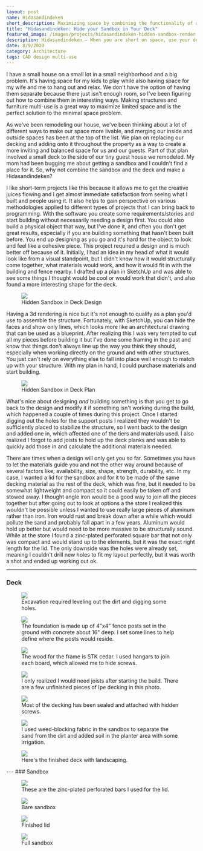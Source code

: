 ```yaml
---
layout: post
name: Hidasandindeken
short_description: Maximizing space by combining the functionality of a deck, sandbox and planter.
title: "Hidasandindeken: Hide your Sandbox in Your Deck"
featured_image: /images/projects/hidasandindeken-hidden-sandbox-render.png
description: Hidasandindeken — When you are short on space, use your design mind to combine spaces and functionality like hiding your sandbox in your deck
date: 8/9/2020
category: Architecture
tags: CAD design multi-use
---
```


I have a small house on a small lot in a small neighborhood and a big problem. It's having space for my kids to play while also having space for my wife and me to hang out and relax. We don't have the option of having them separate because there just isn't enough room, so I've been figuring out how to combine them in interesting ways. Making structures and furniture multi-use is a great way to maximize limited space and is the perfect solution to the minimal space problem.

As we've been remodeling our house, we've been thinking about a lot of different ways to make our space more livable, and merging our inside and outside spaces has been at the top of the list. We plan on replacing our decking and adding onto it throughout the property as a way to create a more inviting and balanced space for us and our guests. Part of that plan involved a small deck to the side of our tiny guest house we remodeled. My mom had been bugging me about getting a sandbox and I couldn't find a place for it. So, why not combine the sandbox and the deck and make a Hidasandindeken?

I like short-term projects like this because it allows me to get the creative juices flowing and I get almost immediate satisfaction from seeing what I built and people using it. It also helps to gain perspective on various methodologies applied to different types of projects that I can bring back to programming. With the software you create some requirements/stories and start building without necessarily needing a design first. You could also build a physical object that way, but I've done it, and often you don't get great results, especially if you are building something that hasn't been built before. You end up designing as you go and it's hard for the object to look and feel like a cohesive piece. This project required a design and is much better off because of it. Initially, I had an idea in my head of what it would look like from a visual standpoint, but I didn't know how it would structurally come together, what materials would work, and how it would fit in with the building and fence nearby. I drafted up a plan in SketchUp and was able to see some things I thought would be cool or would work that didn't, and also found a more interesting shape for the deck.

<figure>
  <a href='/images/projects/hidasandindeken-hidden-sandbox-render.png'><img src='/images/projects/hidasandindeken-hidden-sandbox-render.png' /></a>
  <figcaption>Hidden Sandbox in Deck Design</figcaption>
</figure>

Having a 3d rendering is nice but it's not enough to qualify as a plan you'd use to assemble the structure. Fortunately, with SketchUp, you can hide the faces and show only lines, which looks more like an architectural drawing that can be used as a blueprint. After realizing this I was very tempted to cut all my pieces before building it but I've done some framing in the past and know that things don't always line up the way you think they should, especially when working directly on the ground and with other structures. You just can't rely on everything else to fall into place well enough to match up with your structure. With my plan in hand, I could purchase materials and start building.

<figure>
  <a href='/images/projects/hidasandindeken-hidden-sandbox-plan.png'><img src='/images/projects/hidasandindeken-hidden-sandbox-plan.png' /></a>
  <figcaption>Hidden Sandbox in Deck Plan</figcaption>
</figure>

What's nice about designing _and_ building something is that you get to go back to the design and modify it if something isn't working during the build, which happened a couple of times during this project. Once I started digging out the holes for the support posts I realized they wouldn't be sufficiently placed to stabilize the structure, so I went back to the design and added one in, which affected one of the tiers and materials used. I also realized I forgot to add joists to hold up the deck planks and was able to quickly add those in and calculate the additional materials needed.

There are times when a design will only get you so far. Sometimes you have to let the materials guide you and not the other way around because of several factors like; availability, size, shape, strength, durability, etc. In my case, I wanted a lid for the sandbox and for it to be made of the same decking material as the rest of the deck, which was fine, but it needed to be somewhat lightweight and compact so it could easily be taken off and stowed away. I thought angle iron would be a good way to join all the pieces together but after going out to look at options a the store I realized this wouldn't be possible unless I wanted to use really large pieces of aluminum rather than iron. Iron would rust and break down after a while which would pollute the sand and probably fall apart in a few years. Aluminum would hold up better but would need to be more massive to be structurally sound. While at the store I found a zinc-plated perforated square bar that not only was compact and would stand up to the elements, but it was the exact right length for the lid. The only downside was the holes were already set, meaning I couldn't drill new holes to fit my layout perfectly, but it was worth a shot and ended up working out ok.

---
### Deck
<figure>
<a href='/images/projects/hidasandindeken-0.JPG'><img src='/images/projects/hidasandindeken-0.JPG' /></a>
<figcaption>Excavation required leveling out the dirt and digging some holes.</figcaption>
</figure>

<figure>
<a href='/images/projects/hidasandindeken-1.JPG'><img src='/images/projects/hidasandindeken-1.JPG' /></a>
<figcaption>The foundation is made up of 4"x4" fence posts set in the ground with concrete about 16" deep. I set some lines to help define where the posts would reside.</figcaption>
</figure>

<figure>
<a href='/images/projects/hidasandindeken-2.JPG'><img src='/images/projects/hidasandindeken-2.JPG' /></a>
<figcaption>The wood for the frame is STK cedar. I used hangars to join each board, which allowed me to hide screws.</figcaption>
</figure>

<figure>
<a href='/images/projects/hidasandindeken-3.JPG'><img src='/images/projects/hidasandindeken-3.JPG' /></a>
<figcaption>I only realized I would need joists after starting the build. There are a few unfinished pieces of Ipe decking in this photo.</figcaption>
</figure>

<figure>
<a href='/images/projects/hidasandindeken-4.JPG'><img src='/images/projects/hidasandindeken-4.JPG' /></a>
<figcaption>Most of the decking has been sealed and attached with hidden screws. </figcaption>
</figure>

<figure>
<a href='/images/projects/hidasandindeken-5.JPG'><img src='/images/projects/hidasandindeken-5.JPG' /></a>
<figcaption>I used weed-blocking fabric in the sandbox to separate the sand from the dirt and added soil in the planter area with some irrigation.</figcaption>
</figure>

<figure>
<a href='/images/projects/hidasandindeken-6.JPG'><img src='/images/projects/hidasandindeken-6.JPG' /></a>
<figcaption>Here's the finished deck with landscaping.</figcaption>
</figure>
---
### Sandbox
<figure>
<a href='/images/projects/hidasandindeken-b0.JPG'><img src='/images/projects/hidasandindeken-b0.JPG' /></a>
<figcaption>These are the zinc-plated perforated bars I used for the lid.</figcaption>
</figure>

<figure>
<a href='/images/projects/hidasandindeken-b1.JPG'><img src='/images/projects/hidasandindeken-b1.JPG' /></a>
<figcaption>Bare sandbox</figcaption>
</figure>

<figure>
<a href='/images/projects/hidasandindeken-b2.JPG'><img src='/images/projects/hidasandindeken-b2.JPG' /></a>
<figcaption>Finished lid</figcaption>
</figure>

<figure>
<a href='/images/projects/hidasandindeken-b3.JPG'><img src='/images/projects/hidasandindeken-b3.JPG' /></a>
<figcaption>Full sandbox</figcaption>
</figure>
